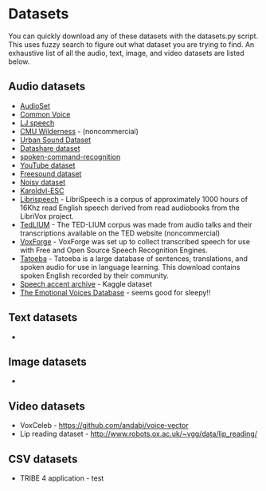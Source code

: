 # Datasets

You can quickly download any of these datasets with the datasets.py script. This uses fuzzy search to figure out what dataset you are trying to find. An exhaustive list of all the audio, text, image, and video datasets are listed below.

## Audio datasets 
* [AudioSet](https://research.google.com/audioset/)
* [Common Voice](https://voice.mozilla.org/)
* [LJ speech](https://keithito.com/LJ-Speech-Dataset/)
* [CMU Wilderness](http://festvox.org/cmu_wilderness/) - (noncommercial)
* [Urban Sound Dataset](https://urbansounddataset.weebly.com/)
* [Datashare dataset](https://datashare.is.ed.ac.uk/handle/10283/2791)
* [spoken-command-recognition](https://github.com/JohannesBuchner/spoken-command-recognition)
* [YouTube dataset]()
* [Freesound dataset](https://www.kaggle.com/c/freesound-audio-tagging-2019/data)
* [Noisy dataset](https://datashare.is.ed.ac.uk/handle/10283/2791)
* [Karoldvl-ESC](https://github.com/karoldvl/ESC-50) 
* [Librispeech](https://www.openslr.org/12) - LibriSpeech is a corpus of approximately 1000 hours of 16Khz read English speech derived from read audiobooks from the LibriVox project.
* [TedLIUM](https://www.openslr.org/51/) - The TED-LIUM corpus was made from audio talks and their transcriptions available on the TED website (noncommercial)
* [VoxForge](http://www.repository.voxforge1.org/downloads/SpeechCorpus/Trunk/) - VoxForge was set up to collect transcribed speech for use with Free and Open Source Speech Recognition Engines.
* [Tatoeba](https://tatoeba.org/eng/downloads) - Tatoeba is a large database of sentences, translations, and spoken audio for use in language learning. This download contains spoken English recorded by their community.
* [Speech accent archive](https://www.kaggle.com/rtatman/speech-accent-archive/version/1) - Kaggle dataset
* [The Emotional Voices Database](https://github.com/numediart/EmoV-DB) - seems good for sleepy!!


## Text datasets
* 

## Image datasets
* 

## Video datasets
* VoxCeleb - https://github.com/andabi/voice-vector
* Lip reading dataset - http://www.robots.ox.ac.uk/~vgg/data/lip_reading/

## CSV datasets 
* TRIBE 4 application - test 
